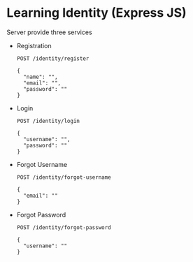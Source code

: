 # Learning Identity (Express JS)

Server provide three services

* Registration

  ```
  POST /identity/register

  {
    "name": "",
    "email": "",
    "password": ""
  }
  ```
* Login

  ```
  POST /identity/login

  {
    "username": "",
    "password": ""
  }
  ```

* Forgot Username

  ```
  POST /identity/forgot-username

  {
    "email": ""
  }
  ```

* Forgot Password

  ```
  POST /identity/forgot-password

  {
    "username": ""
  }
  ```
